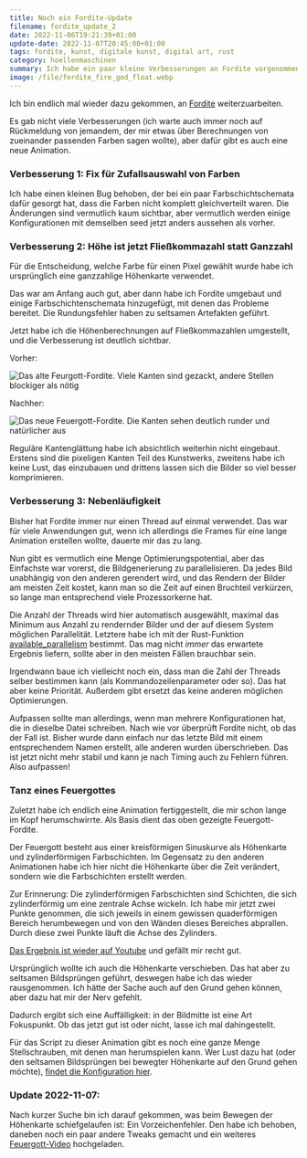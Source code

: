 ```yaml
---
title: Noch ein Fordite-Update
filename: fordite_update_2
date: 2022-11-06T19:21:39+01:00
update-date: 2022-11-07T20:45:00+01:00
tags: fordite, kunst, digitale kunst, digital art, rust
category: hoellenmaschinen
summary: Ich habe ein paar kleine Verbesserungen an Fordite vorgenommen und eine neue Animation hochgeladen.
image: /file/fordite_fire_god_float.webp
---
```


Ich bin endlich mal wieder dazu gekommen, an [Fordite](/blogposts/fordite) weiterzuarbeiten.

Es gab nicht viele Verbesserungen (ich warte auch immer noch auf Rückmeldung von jemandem, der mir etwas über Berechnungen von zueinander passenden Farben sagen wollte), aber dafür gibt es auch eine neue Animation.

### Verbesserung 1: Fix für Zufallsauswahl von Farben

Ich habe einen kleinen Bug behoben, der bei ein paar Farbschichtschemata dafür gesorgt hat, dass die Farben nicht komplett gleichverteilt waren. Die Änderungen sind vermutlich kaum sichtbar, aber vermutlich werden einige Konfigurationen mit demselben seed jetzt anders aussehen als vorher.

### Verbesserung 2: Höhe ist jetzt Fließkommazahl statt Ganzzahl

Für die Entscheidung, welche Farbe für einen Pixel gewählt wurde habe ich ursprünglich eine ganzzahlige Höhenkarte verwendet.

Das war am Anfang auch gut, aber dann habe ich Fordite umgebaut und einige Farbschichtenschemata hinzugefügt, mit denen das Probleme bereitet. Die Rundungsfehler haben zu seltsamen Artefakten geführt.

Jetzt habe ich die Höhenberechnungen auf Fließkommazahlen umgestellt, und die Verbesserung ist deutlich sichtbar.

Vorher:

![Das alte Feurgott-Fordite. Viele Kanten sind gezackt, andere Stellen blockiger als nötig](/file/fordite_fire_god.webp "Der Feuergott flimmert ein bisschen")

Nachher:

![Das neue Feuergott-Fordite. Die Kanten sehen deutlich runder und natürlicher aus](/file/fordite_fire_god_float.webp)

Reguläre Kantenglättung habe ich absichtlich weiterhin nicht eingebaut. Erstens sind die pixeligen Kanten Teil des Kunstwerks, zweitens habe ich keine Lust, das einzubauen und drittens lassen sich die Bilder so viel besser komprimieren.

### Verbesserung 3: Nebenläufigkeit

Bisher hat Fordite immer nur einen Thread auf einmal verwendet. Das war für viele Anwendungen gut, wenn ich allerdings die Frames für eine lange Animation erstellen wollte, dauerte mir das zu lang.

Nun gibt es vermutlich eine Menge Optimierungspotential, aber das Einfachste war vorerst, die Bildgenerierung zu parallelisieren. Da jedes Bild unabhängig von den anderen gerendert wird, und das Rendern der Bilder am meisten Zeit kostet, kann man so die Zeit auf einen Bruchteil verkürzen, so lange man entsprechend viele Prozessorkerne hat.

Die Anzahl der Threads wird hier automatisch ausgewählt, maximal das Minimum aus Anzahl zu rendernder Bilder und der auf diesem System möglichen Parallelität. Letztere habe ich mit der Rust-Funktion [available_parallelism](https://doc.rust-lang.org/stable/std/thread/fn.available_parallelism.html) bestimmt. Das mag nicht _immer_ das erwartete Ergebnis liefern, sollte aber in den meisten Fällen brauchbar sein.

Irgendwann baue ich vielleicht noch ein, dass man die Zahl der Threads selber bestimmen kann (als Kommandozeilenparameter oder so). Das hat aber keine Priorität. Außerdem gibt ersetzt das keine anderen möglichen Optimierungen.

Aufpassen sollte man allerdings, wenn man mehrere Konfigurationen hat, die in dieselbe Datei schreiben. Nach wie vor überprüft Fordite nicht, ob das der Fall ist. Bisher wurde dann einfach nur das letzte Bild mit einem entsprechendem Namen erstellt, alle anderen wurden überschrieben. Das ist jetzt nicht mehr stabil und kann je nach Timing auch zu Fehlern führen. Also aufpassen!

### Tanz eines Feuergottes

Zuletzt habe ich endlich eine Animation fertiggestellt, die mir schon lange im Kopf herumschwirrte. Als Basis dient das oben gezeigte Feuergott-Fordite.

Der Feuergott besteht aus einer kreisförmigen Sinuskurve als Höhenkarte und zylinderförmigen Farbschichten. Im Gegensatz zu den anderen Animationen habe ich hier nicht die Höhenkarte über die Zeit verändert, sondern wie die Farbschichten erstellt werden.

Zur Erinnerung: Die zylinderförmigen Farbschichten sind Schichten, die sich zylinderförmig um eine zentrale Achse wickeln. Ich habe mir jetzt zwei Punkte genommen, die sich jeweils in einem gewissen quaderförmigen Bereich herumbewegen und von den Wänden dieses Bereiches abprallen. Durch diese zwei Punkte läuft die Achse des Zylinders.

[Das Ergebnis ist wieder auf Youtube](https://www.youtube.com/watch?v=Nb-YtaRq5mo) und gefällt mir recht gut.

Ursprünglich wollte ich auch die Höhenkarte verschieben. Das hat aber zu seltsamen Bildsprüngen geführt, deswegen habe ich das wieder rausgenommen. Ich hätte der Sache auch auf den Grund gehen können, aber dazu hat mir der Nerv gefehlt.

Dadurch ergibt sich eine Auffälligkeit: in der Bildmitte ist eine Art Fokuspunkt. Ob das jetzt gut ist oder nicht, lasse ich mal dahingestellt.

Für das Script zu dieser Animation gibt es noch eine ganze Menge Stellschrauben, mit denen man herumspielen kann. Wer Lust dazu hat (oder den seltsamen Bildsprüngen bei bewegter Höhenkarte auf den Grund gehen möchte), [findet die Konfiguration hier](https://gitlab.com/GKnirps/fordite-configurations/-/tree/master/fire_god_video).

### Update 2022-11-07:

Nach kurzer Suche bin ich darauf gekommen, was beim Bewegen der Höhenkarte schiefgelaufen ist: Ein Vorzeichenfehler. Den habe ich behoben, daneben noch ein paar andere Tweaks gemacht und ein weiteres [Feuergott-Video](https://www.youtube.com/watch?v=gb2jcQbivro) hochgeladen.
